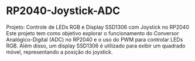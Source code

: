 # RP2040-Joystick-ADC
Projeto: Controle de LEDs RGB e Display SSD1306 com Joystick no RP2040  Este projeto tem como objetivo explorar o funcionamento do Conversor Analógico-Digital (ADC) no RP2040 e o uso do PWM para controlar LEDs RGB. Além disso, um display SSD1306 é utilizado para exibir um quadrado móvel, representando a posição do joystick.

